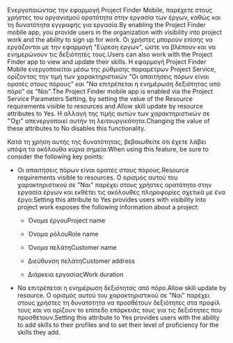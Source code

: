 <span data-ttu-id="8b3a0-101">Ενεργοποιώντας την εφαρμογή Project Finder Mobile, παρέχετε στους χρήστες του οργανισμού ορατότητα στην εργασία των έργων, καθώς και τη δυνατότητα εγγραφής για εργασία.</span><span class="sxs-lookup"><span data-stu-id="8b3a0-101">By enabling the Project Finder mobile app, you provide users in the organization with visibility into project work and the ability to sign up for work.</span></span> <span data-ttu-id="8b3a0-102">Οι χρήστες μπορούν επίσης να εργάζονται με την εφαρμογή "Εύρεση έργων", ώστε να βλέπουν και να ενημερώνουν τις δεξιότητές τους.</span><span class="sxs-lookup"><span data-stu-id="8b3a0-102">Users can also work with the Project Finder app to view and update their skills.</span></span> <span data-ttu-id="8b3a0-103">Η εφαρμογή Project Finder Mobile ενεργοποιείται μέσω της ρύθμισης παραμέτρων Project Service, ορίζοντας την τιμή των χαρακτηριστικών "Οι απαιτήσεις πόρων είναι ορατές στους πόρους" και "Να επιτρέπεται η ενημέρωση δεξιότητας από πόρο" σε "Ναι".</span><span class="sxs-lookup"><span data-stu-id="8b3a0-103">The Project Finder mobile app is enabled via the Project Service Parameters Setting, by setting the value of the Resource requirements visible to resources and Allow skill update by resource attributes to Yes.</span></span> <span data-ttu-id="8b3a0-104">Η αλλαγή της τιμής αυτών των χαρακτηριστικών σε "Όχι" απενεργοποιεί αυτήν τη λειτουργικότητα.</span><span class="sxs-lookup"><span data-stu-id="8b3a0-104">Changing the value of these attributes to No disables this functionality.</span></span>  
  
 <span data-ttu-id="8b3a0-105">Κατά τη χρήση αυτής της δυνατότητας, βεβαιωθείτε ότι έχετε λάβει υπόψη τα ακόλουθα κύρια σημεία:</span><span class="sxs-lookup"><span data-stu-id="8b3a0-105">When using this feature, be sure to consider the following key points:</span></span>  
  
-   <span data-ttu-id="8b3a0-106">Οι απαιτήσεις πόρων είναι ορατές στους πόρους.</span><span class="sxs-lookup"><span data-stu-id="8b3a0-106">Resource requirements visible to resources.</span></span> <span data-ttu-id="8b3a0-107">Ο ορισμός αυτού του χαρακτηριστικού σε "Ναι" παρέχει στους χρήστες ορατότητα στην εργασία έργων και εκθέτει τις ακόλουθες πληροφορίες σχετικά με ένα έργο:</span><span class="sxs-lookup"><span data-stu-id="8b3a0-107">Setting this attribute to Yes provides users with visibility into project work exposes the following information about a project:</span></span>  
  
    -   <span data-ttu-id="8b3a0-108">Όνομα έργου</span><span class="sxs-lookup"><span data-stu-id="8b3a0-108">Project name</span></span>  
  
    -   <span data-ttu-id="8b3a0-109">Όνομα ρόλου</span><span class="sxs-lookup"><span data-stu-id="8b3a0-109">Role name</span></span>  
  
    -   <span data-ttu-id="8b3a0-110">Όνομα πελάτη</span><span class="sxs-lookup"><span data-stu-id="8b3a0-110">Customer name</span></span>  
  
    -   <span data-ttu-id="8b3a0-111">Διεύθυνση πελάτη</span><span class="sxs-lookup"><span data-stu-id="8b3a0-111">Customer address</span></span>  
  
    -   <span data-ttu-id="8b3a0-112">Διάρκεια εργασίας</span><span class="sxs-lookup"><span data-stu-id="8b3a0-112">Work duration</span></span>  
  
-   <span data-ttu-id="8b3a0-113">Να επιτρέπεται η ενημέρωση δεξιότητας από πόρο.</span><span class="sxs-lookup"><span data-stu-id="8b3a0-113">Allow skill update by resource.</span></span> <span data-ttu-id="8b3a0-114">Ο ορισμός αυτού του χαρακτηριστικού σε "Ναι" παρέχει στους χρήστες τη δυνατότητα να προσθέτουν δεξιότητες στα προφίλ τους και να ορίζουν το επίπεδο επάρκειάς τους για τις δεξιότητες που προσθέτουν.</span><span class="sxs-lookup"><span data-stu-id="8b3a0-114">Setting this attribute to Yes provides users with the ability to add skills to their profiles and to set their level of proficiency for the skills they add.</span></span>